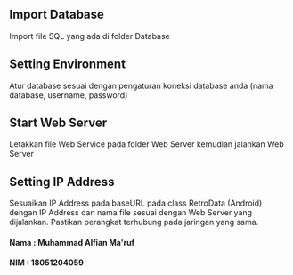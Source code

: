 ## Import Database
Import file SQL yang ada di folder Database

## Setting Environment
Atur database sesuai dengan pengaturan koneksi database anda (nama database, username, password)

## Start Web Server
Letakkan file Web Service pada folder Web Server kemudian jalankan Web Server

## Setting IP Address
Sesuaikan IP Address pada baseURL pada class RetroData (Android) dengan IP Address dan nama file sesuai dengan Web Server yang dijalankan. Pastikan perangkat terhubung pada jaringan yang sama.

#### Nama : Muhammad Alfian Ma'ruf
#### NIM : 18051204059